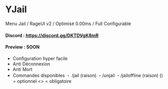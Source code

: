 # YJail
Menu Jail / RageUI v2 / Optimisé 0.00ms / Full Configurable

#### Discord : https://discord.gg/DKTDVgK8mR

#### Preview : SOON

- Configuration hyper facile
- Anti Déconnexion
- Anti Mort
- Commandes disponibles
     ・ /jail <id> <temps> (raison)
     ・/unjail <id>
     ・/jailoffline <license> <temps> (raison)
() = optionnel
<> = obligatoire